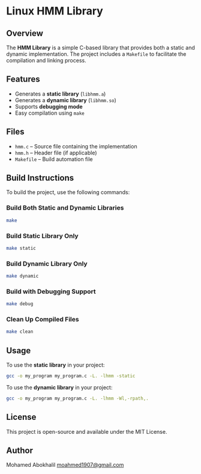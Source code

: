 # Linux HMM Library

## Overview
The **HMM Library** is a simple C-based library that provides both a static and dynamic implementation. The project includes a `Makefile` to facilitate the compilation and linking process.

## Features
- Generates a **static library** (`libhmm.a`)
- Generates a **dynamic library** (`libhmm.so`)
- Supports **debugging mode**
- Easy compilation using `make`

## Files
- `hmm.c` – Source file containing the implementation
- `hmm.h` – Header file (if applicable)
- `Makefile` – Build automation file

## Build Instructions
To build the project, use the following commands:

### Build Both Static and Dynamic Libraries
```sh
make
```

### Build Static Library Only
```sh
make static
```

### Build Dynamic Library Only
```sh
make dynamic
```

### Build with Debugging Support
```sh
make debug
```

### Clean Up Compiled Files
```sh
make clean
```

## Usage
To use the **static library** in your project:
```sh
gcc -o my_program my_program.c -L. -lhmm -static
```

To use the **dynamic library** in your project:
```sh
gcc -o my_program my_program.c -L. -lhmm -Wl,-rpath,.
```

## License
This project is open-source and available under the MIT License.

## Author
Mohamed Abokhalil 
moahmed1907@gmail.com 

